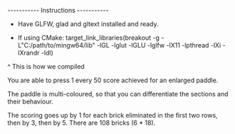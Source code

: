 ----------- Instructions -----------

- Have GLFW, glad and gltext installed and ready.

- If using CMake: 
target_link_libraries(breakout -g -L"C:/path/to/mingw64/lib" -lGL -lglut -lGLU -lglfw -lX11 -lpthread -lXi -lXrandr -ldl)

^ This is how we compiled

You are able to press 1 every 50 score achieved for an enlarged paddle.

The paddle is multi-coloured, so that you can differentiate the sections and their behaviour.

The scoring goes up by 1 for each brick eliminated in the first two rows, then by 3, then by 5. There are 108 bricks (6 * 18).


